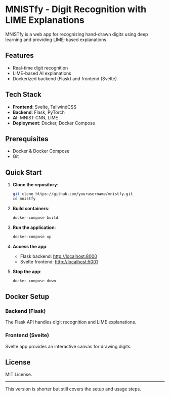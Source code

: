 # MNISTfy - Digit Recognition with LIME Explanations

MNISTfy is a web app for recognizing hand-drawn digits using deep learning and providing LIME-based explanations.

## Features
- Real-time digit recognition
- LIME-based AI explanations
- Dockerized backend (Flask) and frontend (Svelte)

## Tech Stack
- **Frontend**: Svelte, TailwindCSS
- **Backend**: Flask, PyTorch
- **AI**: MNIST CNN, LIME
- **Deployment**: Docker, Docker Compose

## Prerequisites
- Docker & Docker Compose
- Git

## Quick Start

1. **Clone the repository**:
   ```bash
   git clone https://github.com/yourusername/mnistfy.git
   cd mnistfy
   ```

2. **Build containers**:
   ```bash
   docker-compose build
   ```

3. **Run the application**:
   ```bash
   docker-compose up
   ```

4. **Access the app**:
   - Flask backend: [http://localhost:8000](http://localhost:8000)
   - Svelte frontend: [http://localhost:5001](http://localhost:5001)

5. **Stop the app**:
   ```bash
   docker-compose down
   ```

## Docker Setup

### Backend (Flask)
The Flask API handles digit recognition and LIME explanations.

### Frontend (Svelte)
Svelte app provides an interactive canvas for drawing digits.

## License
MIT License.

---

This version is shorter but still covers the setup and usage steps.